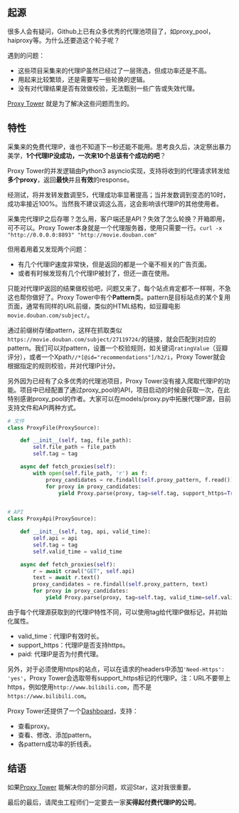 ## 起源
很多人会有疑问，Github上已有众多优秀的代理池项目了，如proxy_pool，haiproxy等。为什么还要造这个轮子呢？

遇到的问题：

* 这些项目采集来的代理IP虽然已经过了一层筛选，但成功率还是不高。
* 用起来比较繁琐，还是需要写一些轮换的逻辑。
* 没有对代理结果是否有效做校验，无法甄别一些广告或失效代理。

[Proxy Tower](https://github.com/worldwonderer/proxy_tower) 就是为了解决这些问题而生的。

## 特性

采集来的免费代理IP，谁也不知道下一秒还能不能用。思考良久后，决定祭出暴力美学，**1个代理IP没成功，一次来10个总该有个成功的吧**？

Proxy Tower的并发逻辑由Python3 asyncio实现，支持将收到的代理请求转发给**多个proxy**，返回**最快**并且**有效**的response。

经测试，将并发转发数调至5，代理成功率显著提高；当并发数调到变态的10时，成功率接近100%。当然我不建议调这么高，这会影响该代理IP的其他使用者。

采集完代理IP之后存哪？怎么用，客户端还是API？失效了怎么轮换？开箱即用，可不可以。Proxy Tower本身就是一个代理服务器，使用只需要一行。`curl -x "http://0.0.0.0:8893" "http://movie.douban.com"`

但用着用着又发现两个问题：

* 有几个代理IP速度非常快，但是返回的都是一个毫不相关的广告页面。
* 或者有时候发现有几个代理IP被封了，但还一直在使用。

只能对代理IP返回的结果做校验吧，问题又来了，每个站点肯定都不一样啊，不急这也帮你做好了。Proxy Tower中有个**Pattern**类。pattern是目标站点的某个复用页面，通常有同样的URL前缀，类似的HTML结构，如豆瓣电影`movie.douban.com/subject/`。

通过前缀树存储pattern，这样在抓取类似`https://movie.douban.com/subject/27119724/`的链接，就会匹配到对应的pattern。我们可以对pattern，设置一个校验规则，如关键词`ratingValue`（豆瓣评分），或者一个Xpath`//*[@id="recommendations"]/h2/i`，Proxy Tower就会根据指定的规则校验，并对代理IP计分。

另外因为已经有了众多优秀的代理池项目，Proxy Tower没有接入爬取代理IP的功能。项目中已经配置了通过proxy_pool的API，项目启动的时候会获取一次，在此特别感谢proxy_pool的作者。大家可以在models/proxy.py中拓展代理IP源，目前支持文件和API两种方式。

```python
# 文件
class ProxyFile(ProxySource):

    def __init__(self, tag, file_path):
        self.file_path = file_path
        self.tag = tag

    async def fetch_proxies(self):
        with open(self.file_path, 'r') as f:
            proxy_candidates = re.findall(self.proxy_pattern, f.read())
            for proxy in proxy_candidates:
                yield Proxy.parse(proxy, tag=self.tag, support_https=True, paid=False)


# API
class ProxyApi(ProxySource):

    def __init__(self, tag, api, valid_time):
        self.api = api
        self.tag = tag
        self.valid_time = valid_time

    async def fetch_proxies(self):
        r = await crawl("GET", self.api)
        text = await r.text()
        proxy_candidates = re.findall(self.proxy_pattern, text)
        for proxy in proxy_candidates:
            yield Proxy.parse(proxy, tag=self.tag, valid_time=self.valid_time, paid=False)
```

由于每个代理源获取到的代理IP特性不同，可以使用tag给代理IP做标记，并初始化属性。

* valid_time：代理IP有效时长。
* support_https：代理IP是否支持https。
* paid: 代理IP是否为付费代理。

另外，对于必须使用https的站点，可以在请求的headers中添加`'Need-Https': 'yes'`，Proxy Tower会选取带有support_https标记的代理IP。注：URL不要带上https，例如使用`http://www.bilibili.com`，而不是`https://www.bilibili.com`。

Proxy Tower还提供了一个[Dashboard](https://github.com/worldwonderer/proxy_tower_dashboard)，支持：

* 查看proxy。
* 查看、修改、添加pattern。
* 各pattern成功率的折线表。


## 结语
如果[Proxy Tower](https://github.com/worldwonderer/proxy_tower) 能解决你的部分问题，欢迎Star，这对我很重要。

最后的最后，请爬虫工程师们一定要去一家**买得起付费代理IP的公司**。